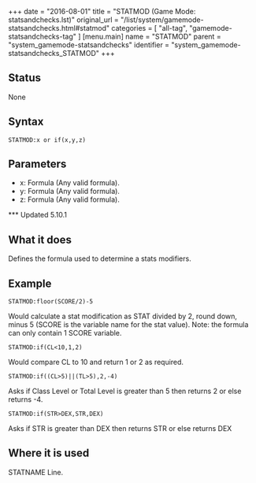 +++
date = "2016-08-01"
title = "STATMOD (Game Mode: statsandchecks.lst)"
original_url = "/list/system/gamemode-statsandchecks.html#statmod"
categories = [ "all-tag", "gamemode-statsandchecks-tag" ]
[menu.main]
    name = "STATMOD"
    parent = "system_gamemode-statsandchecks"
    identifier = "system_gamemode-statsandchecks_STATMOD"
+++

## Status

None

## Syntax

`STATMOD:x or
if(x,y,z)`

## Parameters

-   x: Formula (Any valid formula).
-   y: Formula (Any valid formula).
-   z: Formula (Any valid formula).



<span id="statmod"></span> \*\*\* Updated 5.10.1

What it does
------------

Defines the formula used to determine a stats modifiers.

Example
-------

`STATMOD:floor(SCORE/2)-5`

Would calculate a stat modification as STAT divided by 2, round down,
minus 5 (SCORE is the variable name for the stat value). Note: the
formula can only contain 1 SCORE variable.

`STATMOD:if(CL<10,1,2)`

Would compare CL to 10 and return 1 or 2 as required.

`STATMOD:if((CL>5)||(TL>5),2,-4)`

Asks if Class Level or Total Level is greater than 5 then returns 2 or
else returns -4.

`STATMOD:if(STR>DEX,STR,DEX)`

Asks if STR is greater than DEX then returns STR or else returns DEX

Where it is used
----------------

STATNAME Line.

